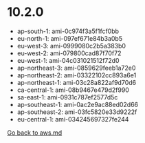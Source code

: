 
 # 10.2.0
- ap-south-1: ami-0c974f3a5f1fcf0bb
- eu-north-1: ami-097ef671e84b3a0b5
- eu-west-3: ami-0999080c2b5a383b0
- eu-west-2: ami-079800cad87f70f72
- eu-west-1: ami-04c031021512f72d0
- ap-northeast-3: ami-0859629feeb1a72e0
- ap-northeast-2: ami-03322102cc893a6e1
- ap-northeast-1: ami-03c28a822af9d70d6
- ca-central-1: ami-08b9467e479d2f990
- sa-east-1: ami-0931c787ef2577d5c
- ap-southeast-1: ami-0ac2e9ac88ed02d66
- ap-southeast-2: ami-03fc5820e33d9222f
- eu-central-1: ami-034245697327fe244

[Go back to aws.md](../../aws.md) 
